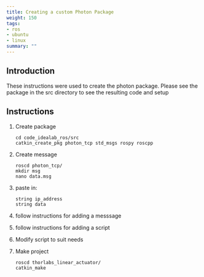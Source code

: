 ```yaml
---
title: Creating a custom Photon Package
weight: 150
tags:
- ros
- ubuntu
- linux
summary: ""
---
```

## Introduction

These instructions were used to create the photon package.  Please see the package in the src directory to see the resulting code and setup

## Instructions

1. Create package

    ```
    cd code_idealab_ros/src
    catkin_create_pkg photon_tcp std_msgs rospy roscpp
    ```

1. Create message

    ```
    roscd photon_tcp/
    mkdir msg
    nano data.msg
    ```

1. paste in:

    ```
    string ip_address
    string data
    ```

1. follow instructions for adding a messsage
1. follow instructions for adding a script
1. Modify script to suit needs
1. Make project

    ```bash
    roscd thorlabs_linear_actuator/
    catkin_make
    ```

